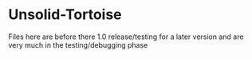 # Unsolid-Tortoise
Files here are before there 1.0 release/testing for a later version and are very much in the testing/debugging phase
